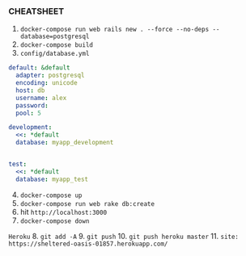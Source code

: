 ### CHEATSHEET

1. `docker-compose run web rails new . --force --no-deps --database=postgresql`
2. `docker-compose build`
3. `config/database.yml`

```yml
default: &default
  adapter: postgresql
  encoding: unicode
  host: db
  username: alex
  password:
  pool: 5

development:
  <<: *default
  database: myapp_development


test:
  <<: *default
  database: myapp_test
```

4. `docker-compose up`
5. `docker-compose run web rake db:create`
6. hit `http://localhost:3000`
7. `docker-compose down`


`Heroku`
8. `git add -A`
9. `git push`
10. `git push heroku master`
11. `site: https://sheltered-oasis-01857.herokuapp.com/`
